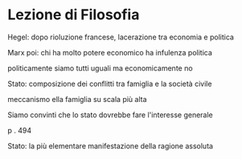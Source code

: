 # Lezione di Filosofia


Hegel: dopo rioluzione francese, lacerazione tra economia e politica

Marx poi: chi ha molto potere economico ha infulenza politica


politicamente siamo tutti uguali ma economicamente no


Stato: composizione dei conflitti tra famiglia e la società civile


meccanismo ella famiglia su scala più alta


Siamo convinti che lo stato dovrebbe fare l'interesse generale


p . 494



Stato: la più elementare manifestazione della ragione assoluta
<!--stackedit_data:
eyJoaXN0b3J5IjpbLTE5Mzc2ODQyMTQsLTEwNzk0NTU5NzRdfQ
==
-->